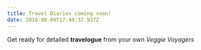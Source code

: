 ```yaml
---
title: Travel Diaries coming soon!
date: 2018-08-09T17:49:37.937Z
---
```

Get ready for detailed **travelogue** from your own _Veggie Voyagers_
